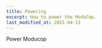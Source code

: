```yaml
---
title: Powering
excerpt: How to power the ModuCop.
last_modified_at: 2021-04-13
---
```

Power Moducop
